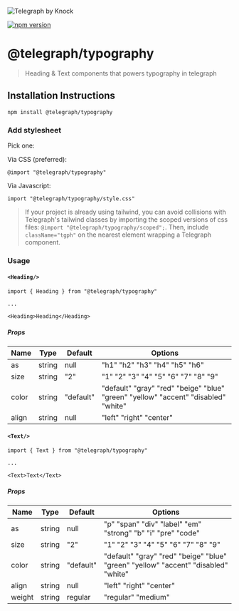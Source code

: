 ![Telegraph by Knock](https://github.com/knocklabs/telegraph/assets/29106675/9b5022e3-b02c-4582-ba57-3d6171e45e44)

[![npm version](https://img.shields.io/npm/v/@telegraph/typography.svg)](https://www.npmjs.com/package/@telegraph/typography)

# @telegraph/typography
> Heading & Text components that powers typography in telegraph


## Installation Instructions

```
npm install @telegraph/typography
```


### Add stylesheet
Pick one:

Via CSS (preferred):
```
@import "@telegraph/typography"
```

Via Javascript:
```
import "@telegraph/typography/style.css"
```

> If your project is already using tailwind, you can avoid collisions with Telegraph's tailwind classes by importing the scoped versions of css files: `@import "@telegraph/typography/scoped";`. Then, include `className="tgph"` on the nearest element wrapping a Telegraph component.

### Usage

#### `<Heading/>`

```
import { Heading } from "@telegraph/typography"

...

<Heading>Heading</Heading>
```

##### Props

| Name | Type | Default | Options |
| ---- | -----| ------- | ------- |
| as | string | null | "h1" "h2" "h3" "h4" "h5" "h6" |
| size | string | "2" | "1" "2" "3" "4" "5" "6" "7" "8" "9" |
| color | string | "default" | "default" "gray" "red" "beige" "blue" "green" "yellow" "accent" "disabled" "white" |
| align | string | null | "left" "right" "center" |

#### `<Text/>`

```
import { Text } from "@telegraph/typography"

...

<Text>Text</Text>
```

##### Props

| Name | Type | Default | Options |
| ---- | -----| ------- | ------- |
| as | string | null | "p" "span" "div" "label" "em" "strong" "b" "i" "pre" "code"
| size | string | "2" | "1" "2" "3" "4" "5" "6" "7" "8" "9" |
| color | string | "default" | "default" "gray" "red" "beige" "blue" "green" "yellow" "accent" "disabled" "white" |
| align | string | null | "left" "right" "center" |
| weight | string | regular | "regular" "medium" |
